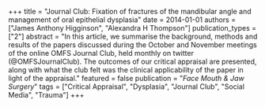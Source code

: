 +++
title = "Journal Club: Fixation of fractures of the mandibular angle and management of oral epithelial dysplasia"
date = 2014-01-01
authors = ["James Anthony Higginson", "Alexandra H Thompson"]
publication_types = ["2"]
abstract = "In this article, we summarise the background, methods and results of the papers discussed during the October and November meetings of the online OMFS Journal Club, held monthly on twitter (@OMFSJournalClub). The outcomes of our critical appraisal are presented, along with what the club felt was the clinical applicability of the paper in light of the appraisal."
featured = false
publication = "*Face Mouth & Jaw Surgery*"
tags = ["Critical Appraisal", "Dysplasia", "Journal Club", "Social Media", "Trauma"]
+++

